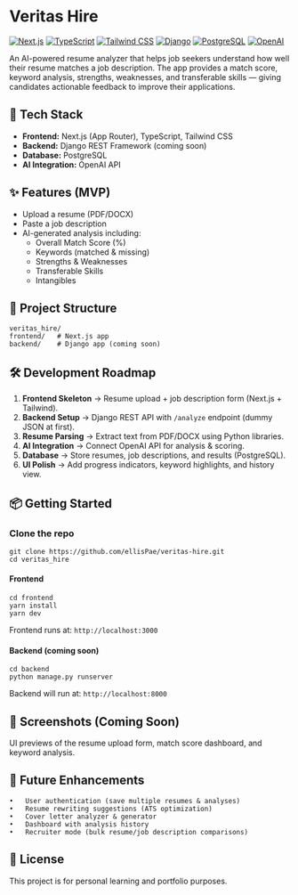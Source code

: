# Veritas Hire

[![Next.js](https://img.shields.io/badge/Next.js-000000?style=for-the-badge&logo=nextdotjs&logoColor=white)](https://nextjs.org/)
[![TypeScript](https://img.shields.io/badge/TypeScript-3178C6?style=for-the-badge&logo=typescript&logoColor=white)](https://www.typescriptlang.org/)
[![Tailwind CSS](https://img.shields.io/badge/TailwindCSS-38B2AC?style=for-the-badge&logo=tailwind-css&logoColor=white)](https://tailwindcss.com/)
[![Django](https://img.shields.io/badge/Django-092E20?style=for-the-badge&logo=django&logoColor=white)](https://www.djangoproject.com/)
[![PostgreSQL](https://img.shields.io/badge/PostgreSQL-4169E1?style=for-the-badge&logo=postgresql&logoColor=white)](https://www.postgresql.org/)
[![OpenAI](https://img.shields.io/badge/OpenAI-412991?style=for-the-badge&logo=openai&logoColor=white)](https://openai.com/)

An AI-powered resume analyzer that helps job seekers understand how well their resume matches a job description. The app provides a match score, keyword analysis, strengths, weaknesses, and transferable skills — giving candidates actionable feedback to improve their applications.



## 🚀 Tech Stack
- **Frontend:** Next.js (App Router), TypeScript, Tailwind CSS  
- **Backend:** Django REST Framework (coming soon)  
- **Database:** PostgreSQL  
- **AI Integration:** OpenAI API  



## ✨ Features (MVP)
- Upload a resume (PDF/DOCX)  
- Paste a job description  
- AI-generated analysis including:  
  - Overall Match Score (%)  
  - Keywords (matched & missing)  
  - Strengths & Weaknesses  
  - Transferable Skills  
  - Intangibles  



## 📂 Project Structure
```
veritas_hire/
frontend/   # Next.js app
backend/    # Django app (coming soon)
```



## 🛠 Development Roadmap
1. **Frontend Skeleton** → Resume upload + job description form (Next.js + Tailwind).  
2. **Backend Setup** → Django REST API with `/analyze` endpoint (dummy JSON at first).  
3. **Resume Parsing** → Extract text from PDF/DOCX using Python libraries.  
4. **AI Integration** → Connect OpenAI API for analysis & scoring.  
5. **Database** → Store resumes, job descriptions, and results (PostgreSQL).  
6. **UI Polish** → Add progress indicators, keyword highlights, and history view.  



## 📦 Getting Started

### Clone the repo
```
git clone https://github.com/ellisPae/veritas-hire.git
cd veritas_hire
```

#### Frontend
```
cd frontend
yarn install
yarn dev
```
Frontend runs at: ```http://localhost:3000```


#### Backend (coming soon)
```
cd backend
python manage.py runserver
```
Backend will run at: ```http://localhost:8000```



## 📸 Screenshots (Coming Soon)
UI previews of the resume upload form, match score dashboard, and keyword analysis.



## 🧭 Future Enhancements
	•	User authentication (save multiple resumes & analyses)
	•	Resume rewriting suggestions (ATS optimization)
	•	Cover letter analyzer & generator
	•	Dashboard with analysis history
	•	Recruiter mode (bulk resume/job description comparisons)



## 📄 License
This project is for personal learning and portfolio purposes.



